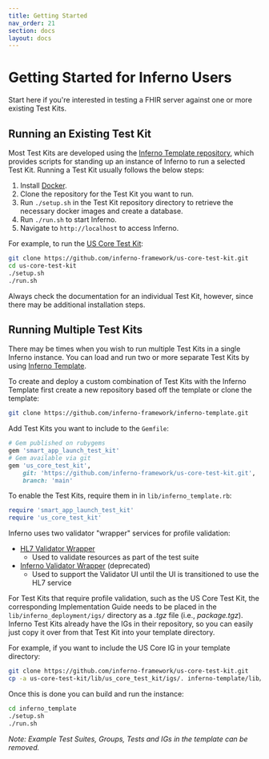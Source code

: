 ```yaml
---
title: Getting Started
nav_order: 21
section: docs
layout: docs
---
```

# Getting Started for Inferno Users
Start here if you're interested in testing a FHIR server against one or more
existing Test Kits.

## Running an Existing Test Kit
Most Test Kits are developed using the [Inferno Template
repository](https://github.com/inferno-framework/inferno-template), which
provides scripts for standing up an instance of Inferno to run a selected Test
Kit. Running a Test Kit usually follows the below steps:

1. Install [Docker](https://www.docker.com/get-started).
1. Clone the repository for  the Test Kit you want to run.
1. Run `./setup.sh` in the Test Kit repository directory to retrieve the
   necessary docker images and create a database.
1. Run `./run.sh` to start Inferno.
1. Navigate to `http://localhost` to access Inferno.

For example, to run the [US Core Test
Kit](https://github.com/inferno-framework/us-core-test-kit):
```sh
git clone https://github.com/inferno-framework/us-core-test-kit.git
cd us-core-test-kit
./setup.sh
./run.sh
```

Always check the documentation for an individual Test Kit, however, since there may be
additional installation steps.

## Running Multiple Test Kits
There may be times when you wish to run multiple Test Kits in a single Inferno
instance. You can load and run two or more separate Test Kits by using [Inferno
Template](https://github.com/inferno-framework/inferno-template).

To create and deploy a custom combination of Test Kits with the Inferno Template
first create a new repository based off the template or clone the template:

```sh
git clone https://github.com/inferno-framework/inferno-template.git
```

Add Test Kits you want to include to the `Gemfile`:

```ruby
# Gem published on rubygems
gem 'smart_app_launch_test_kit'
# Gem available via git
gem 'us_core_test_kit',
    git: 'https://github.com/inferno-framework/us-core-test-kit.git',
    branch: 'main'
```

To enable the Test Kits, require them in in `lib/inferno_template.rb`:

```ruby
require 'smart_app_launch_test_kit'
require 'us_core_test_kit'
```

Inferno uses two validator "wrapper" services for profile validation:
 - [HL7 Validator Wrapper](https://github.com/hapifhir/org.hl7.fhir.validator-wrapper)
   - Used to validate resources as part of the test suite
 - [Inferno Validator Wrapper](https://github.com/inferno-framework/fhir-validator-wrapper) (deprecated)
   - Used to support the Validator UI until the UI is transitioned to use the HL7 service


For Test Kits that require profile validation, such as the US Core Test Kit, the
corresponding Implementation Guide needs to be placed in the
`lib/inferno_deployment/igs/` directory as a _.tgz_ file (i.e., _package.tgz_).
Inferno Test Kits already have the IGs in their repository,
so you can easily just copy it over from that Test Kit into your template directory.

For example, if you want to include the US Core IG in your template directory:
```sh
git clone https://github.com/inferno-framework/us-core-test-kit.git
cp -a us-core-test-kit/lib/us_core_test_kit/igs/. inferno-template/lib/inferno_template/igs/
```

Once this is done you can build and run the instance:

```sh
cd inferno_template
./setup.sh
./run.sh
```

_Note: Example Test Suites, Groups, Tests and IGs in the template can be removed._
